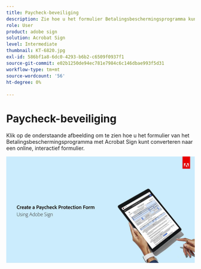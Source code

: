 ```yaml
---
title: Paycheck-beveiliging
description: Zie hoe u het formulier Betalingsbeschermingsprogramma kunt converteren naar een online interactief formulier met Acrobat Sign
role: User
product: adobe sign
solution: Acrobat Sign
level: Intermediate
thumbnail: KT-6820.jpg
exl-id: 586bf1a8-6dc0-4293-b6b2-c6509f0937f1
source-git-commit: e02b1250de94ec781e7984c6c146dbae993f5d31
workflow-type: tm+mt
source-wordcount: '56'
ht-degree: 0%

---
```


# Paycheck-beveiliging

Klik op de onderstaande afbeelding om te zien hoe u het formulier van het Betalingsbeschermingsprogramma met Acrobat Sign kunt converteren naar een online, interactief formulier.

[![Interactieve doorloop voor betalingsvastlegging](../assets/Paycheck.jpg)](https://acrobatusers.com/paycheck-protection-program-resource-hub/walkthrough/)
